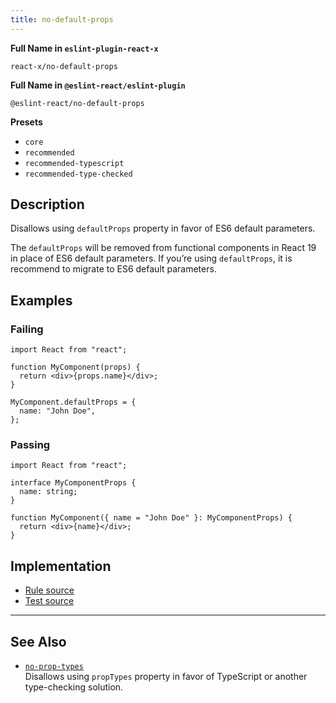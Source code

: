 ```yaml
---
title: no-default-props
---
```


**Full Name in `eslint-plugin-react-x`**

```plain copy
react-x/no-default-props
```

**Full Name in `@eslint-react/eslint-plugin`**

```plain copy
@eslint-react/no-default-props
```

**Presets**

- `core`
- `recommended`
- `recommended-typescript`
- `recommended-type-checked`

## Description

Disallows using `defaultProps` property in favor of ES6 default parameters.

The `defaultProps` will be removed from functional components in React 19 in place of ES6 default parameters. If you’re using `defaultProps`, it is recommend to migrate to ES6 default parameters.

## Examples

### Failing

```tsx
import React from "react";

function MyComponent(props) {
  return <div>{props.name}</div>;
}

MyComponent.defaultProps = {
  name: "John Doe",
};
```

### Passing

```tsx
import React from "react";

interface MyComponentProps {
  name: string;
}

function MyComponent({ name = "John Doe" }: MyComponentProps) {
  return <div>{name}</div>;
}
```

## Implementation

- [Rule source](https://github.com/Rel1cx/eslint-react/tree/main/packages/plugins/eslint-plugin-react-x/src/rules/no-default-props.ts)
- [Test source](https://github.com/Rel1cx/eslint-react/tree/main/packages/plugins/eslint-plugin-react-x/src/rules/no-default-props.spec.ts)

---

## See Also

- [`no-prop-types`](./no-prop-types)\
  Disallows using `propTypes` property in favor of TypeScript or another type-checking solution.
